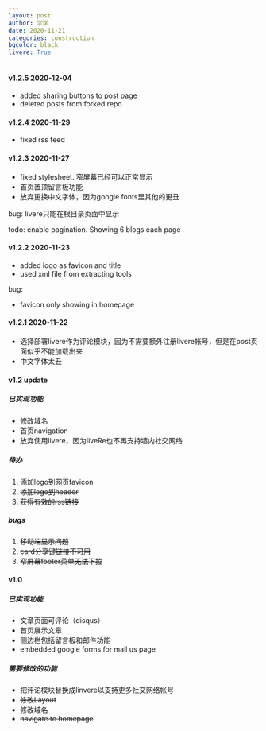```yaml
---
layout: post
author: 学学
date: 2020-11-21
categories: construction
bgcolor: black
livere: True
---
```


#### v1.2.5 2020-12-04
- added sharing buttons to post page
- deleted posts from forked repo

#### v1.2.4 2020-11-29
- fixed rss feed

#### v1.2.3 2020-11-27
- fixed stylesheet. 窄屏幕已经可以正常显示
- 首页置顶留言板功能
- 放弃更换中文字体，因为google fonts里其他的更丑

bug: livere只能在根目录页面中显示

todo: enable pagination. Showing 6 blogs each page

#### v1.2.2 2020-11-23
- added logo as favicon and title
- used xml file from extracting tools

bug:
- favicon only showing in homepage

#### v1.2.1 2020-11-22
- 选择部署livere作为评论模块，因为不需要额外注册livere帐号，但是在post页面似乎不能加载出来
- 中文字体太丑

#### v1.2 update
##### 已实现功能
- 修改域名
- 首页navigation
- 放弃使用livere，因为liveRe也不再支持墙内社交网络

##### 待办
1. 添加logo到网页favicon
2. ~~添加logo到header~~
3. ~~获得有效的rss链接~~

##### bugs
1. ~~移动端显示问题~~
2. ~~card分享键链接不可用~~
3. ~~窄屏幕footer菜单无法下拉~~

#### v1.0
##### 已实现功能
- 文章页面可评论（disqus）
- 首页展示文章
- 侧边栏包括留言板和邮件功能
- embedded google forms for mail us page

##### 需要修改的功能
- 把评论模块替换成linvere以支持更多社交网络帐号
- ~~修改Layout~~
- ~~修改域名~~
- ~~navigate to homepage~~
